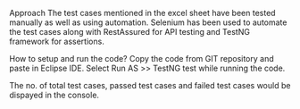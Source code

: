 Approach 
The test cases mentioned in the excel sheet have been tested manually as well as using automation. Selenium has been used to automate the test cases along with RestAssured for API testing and TestNG framework for assertions.

How to setup and run the code? 
Copy the code from GIT repository and paste in Eclipse IDE. Select Run AS >> TestNG test while running the code.

The no. of total test cases, passed test cases and failed test cases would be dispayed in the console.
